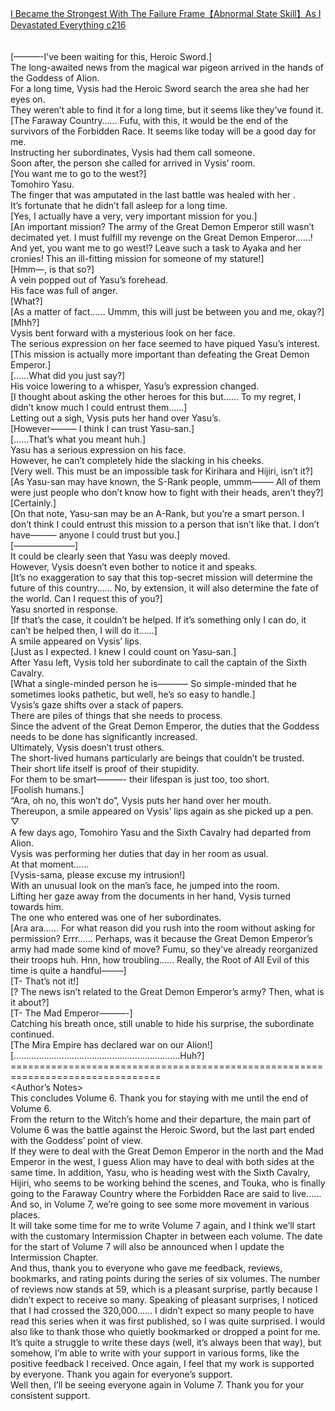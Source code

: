 [I Became the Strongest With The Failure Frame【Abnormal State Skill】As I Devastated Everything c216](https://foxaholic.com/novel/i-became-the-strongest-with-the-failure-frame%e3%80%90abnormal-state-skill%e3%80%91as-i-devastated-everything/216/)
<br/><br/>
<Goddess Vysis POV><br/>
[———-I’ve been waiting for this, Heroic Sword.]<br/>
The long-awaited news from the magical war pigeon arrived in the hands of the Goddess of Alion.<br/>
For a long time, Vysis had the Heroic Sword search the area she had her eyes on.<br/>
They weren’t able to find it for a long time, but it seems like they’ve found it.<br/>
[The Faraway Country…… Fufu, with this, it would be the end of the survivors of the Forbidden Race. It seems like today will be a good day for me.<br/>
Instructing her subordinates, Vysis had them call someone.<br/>
Soon after, the person she called for arrived in Vysis’ room.<br/>
[You want me to go to the west?]<br/>
Tomohiro Yasu.<br/>
The finger that was amputated in the last battle was healed with her <Heal>.<br/>
It’s fortunate that he didn’t fall asleep for a long time.<br/>
[Yes, I actually have a very, very important mission for you.]<br/>
[An important mission? The army of the Great Demon Emperor still wasn’t decimated yet. I must fulfill my revenge on the Great Demon Emperor……! And yet, you want me to go west!? Leave such a task to Ayaka and her cronies! This an ill-fitting mission for someone of my stature!]<br/>
[Hmm—, is that so?]<br/>
A vein popped out of Yasu’s forehead.<br/>
His face was full of anger.<br/>
[What?]<br/>
[As a matter of fact…… Ummm, this will just be between you and me, okay?]<br/>
[Mhh?]<br/>
Vysis bent forward with a mysterious look on her face.<br/>
The serious expression on her face seemed to have piqued Yasu’s interest.<br/>
[This mission is actually more important than defeating the Great Demon Emperor.]<br/>
[……What did you just say?]<br/>
His voice lowering to a whisper, Yasu’s expression changed.<br/>
[I thought about asking the other heroes for this but…… To my regret, I didn’t know much I could entrust them……]<br/>
Letting out a sigh, Vysis puts her hand over Yasu’s.<br/>
[However——— I think I can trust Yasu-san.]<br/>
[……That’s what you meant huh.]<br/>
Yasu has a serious expression on his face.<br/>
However, he can’t completely hide the slacking in his cheeks.<br/>
[Very well. This must be an impossible task for Kirihara and Hijiri, isn’t it?]<br/>
[As Yasu-san may have known, the S-Rank people, ummm——– All of them were just people who don’t know how to fight with their heads, aren’t they?]<br/>
[Certainly.]<br/>
[On that note, Yasu-san may be an A-Rank, but you’re a smart person. I don’t think I could entrust this mission to a person that isn’t like that. I don’t have——— anyone I could trust but you.]<br/>
[———————]<br/>
It could be clearly seen that Yasu was deeply moved.<br/>
However, Vysis doesn’t even bother to notice it and speaks.<br/>
[It’s no exaggeration to say that this top-secret mission will determine the future of this country…… No, by extension, it will also determine the fate of the world. Can I request this of you?]<br/>
Yasu snorted in response.<br/>
[If that’s the case, it couldn’t be helped. If it’s something only I can do, it can’t be helped then, I will do it……]<br/>
A smile appeared on Vysis’ lips.<br/>
[Just as I expected. I knew I could count on Yasu-san.]<br/>
After Yasu left, Vysis told her subordinate to call the captain of the Sixth Cavalry.<br/>
[What a single-minded person he is———– So simple-minded that he sometimes looks pathetic, but well, he’s so easy to handle.]<br/>
Vysis’s gaze shifts over a stack of papers.<br/>
There are piles of things that she needs to process.<br/>
Since the advent of the Great Demon Emperor, the duties that the Goddess needs to be done has significantly increased.<br/>
Ultimately, Vysis doesn’t trust others.<br/>
The short-lived humans particularly are beings that couldn’t be trusted.<br/>
Their short life itself is proof of their stupidity.<br/>
For them to be smart———- their lifespan is just too, too short.<br/>
[Foolish humans.]<br/>
“Ara, oh no, this won’t do”, Vysis puts her hand over her mouth.<br/>
Thereupon, a smile appeared on Vysis’ lips again as she picked up a pen.<br/>
▽<br/>
A few days ago, Tomohiro Yasu and the Sixth Cavalry had departed from Alion.<br/>
Vysis was performing her duties that day in her room as usual.<br/>
At that moment……<br/>
[Vysis-sama, please excuse my intrusion!]<br/>
With an unusual look on the man’s face, he jumped into the room.<br/>
Lifting her gaze away from the documents in her hand, Vysis turned towards him.<br/>
The one who entered was one of her subordinates.<br/>
[Ara ara…… For what reason did you rush into the room without asking for permission? Errr…… Perhaps, was it because the Great Demon Emperor’s army had made some kind of move? Fumu, so they’ve already reorganized their troops huh. Hnn, how troubling…… Really, the Root of All Evil of this time is quite a handful——–]<br/>
[T- That’s not it!]<br/>
[? The news isn’t related to the Great Demon Emperor’s army? Then, what is it about?]<br/>
[T- The Mad Emperor———-]<br/>
Catching his breath once, still unable to hide his surprise, the subordinate continued.<br/>
[The Mira Empire has declared war on our Alion!]<br/>
[…………………………………………………………Huh?]<br/>
================================================================================<br/>
<Author’s Notes><br/>
This concludes Volume 6. Thank you for staying with me until the end of Volume 6.<br/>
From the return to the Witch’s home and their departure, the main part of Volume 6 was the battle against the Heroic Sword, but the last part ended with the Goddess’ point of view.<br/>
If they were to deal with the Great Demon Emperor in the north and the Mad Emperor in the west, I guess Alion may have to deal with both sides at the same time. In addition, Yasu, who is heading west with the Sixth Cavalry, Hijiri, who seems to be working behind the scenes, and Touka, who is finally going to the Faraway Country where the Forbidden Race are said to live…… And so, in Volume 7, we’re going to see some more movement in various places.<br/>
It will take some time for me to write Volume 7 again, and I think we’ll start with the customary Intermission Chapter in between each volume. The date for the start of Volume 7 will also be announced when I update the Intermission Chapter.<br/>
And thus, thank you to everyone who gave me feedback, reviews, bookmarks, and rating points during the series of six volumes. The number of reviews now stands at 59, which is a pleasant surprise, partly because I didn’t expect to receive so many. Speaking of pleasant surprises, I noticed that I had crossed the 320,000…… I didn’t expect so many people to have read this series when it was first published, so I was quite surprised. I would also like to thank those who quietly bookmarked or dropped a point for me.<br/>
It’s quite a struggle to write these days (well, it’s always been that way), but somehow, I’m able to write with your support in various forms, like the positive feedback I received. Once again, I feel that my work is supported by everyone. Thank you again for everyone’s support.<br/>
Well then, I’ll be seeing everyone again in Volume 7. Thank you for your consistent support.<br/>

